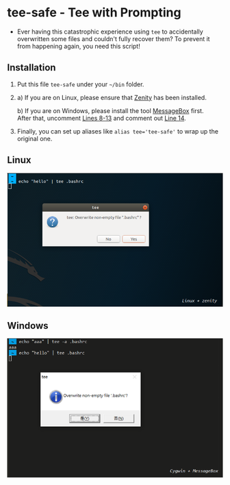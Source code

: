 # tee-safe - Tee with Prompting

- Ever having this catastrophic experience using `tee` to accidentally overwritten some files and couldn't fully recover them? To prevent it from happening again, you need this script!


## Installation

1. Put this file `tee-safe` under your `~/bin` folder.
  
2. a) If you are on Linux, please ensure that [Zenity](https://packages.ubuntu.com/search?keywords=zenity) has been installed.  

   b) If you are on Windows, please install the tool [MessageBox](https://github.com/davidhcefx/Windows-MessageBox-for-Cmd) first.  
   After that, uncomment [Lines 8-13](https://github.com/davidhcefx/My-Bash-Scripts/blob/0f35c73615332b07d0e409bf690b899fb09aad35/tee-safe%20-%20Tee%20with%20Prompting/tee-safe#L8-L13) and comment out [Line 14](https://github.com/davidhcefx/My-Bash-Scripts/blob/0f35c73615332b07d0e409bf690b899fb09aad35/tee-safe%20-%20Tee%20with%20Prompting/tee-safe#L14).

3. Finally, you can set up aliases like `alias tee='tee-safe'` to wrap up the original one.

## Linux

<img src="scnshot.png" width=600>

## Windows

<img src="scnshot2.png" width=600>
